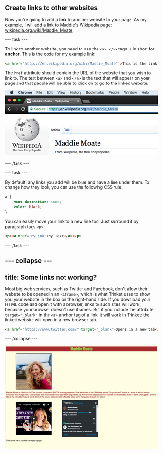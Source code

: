 ## Create links to other websites

Now you're going to add a **link** to another website to your page. As my example, I will add a link to Maddie's Wikipedia page: [wikipedia.org/wiki/Maddie_Moate](https://en.wikipedia.org/wiki/Maddie_Moate)

--- task ---

To link to another website, you need to use the `<a> </a>` tags. `a` is short for **anchor**. This is the code for my example link: 

```html
<a href="https://en.wikipedia.org/wiki/Maddie_Moate" >This is the link to Maddie's Wikipedia page.</a>
```

The `href` attribute should contain the URL of the website that you wish to link to. The text between `<a>` and `</a>` is the text that will appear on your page and that people will be able to click on to go to the linked website.

![URL in address bar](images/addressBarExample.png)

--- /task ---

--- task ---

By default, any links you add will be blue and have a line under them. To change how they look, you can use the following CSS rule:

```css
a {
    text-decoration: none;
    color: black;
}
```

You can easily move your link to a new line too! Just surround it by paragraph tags `<p>`:

```html
<p><a href="MyLink">My Text</a></p>
```

--- /task ---

--- collapse ---
---
title: Some links not working?
---

Most big web services, such as Twitter and Facebook, don't allow their website to be opened in an `<iframe>`, which is what Trinket uses to show you your website in the box on the right-hand side. If you download your HTML code and open it with a browser, links to such sites will work, because your browser doesn't use iframes. But if you include the attribute `target="_blank"` in the `<a>` anchor tag of a link, it will work in Trinket: the linked website will open in a new browser tab.

```html
<a href="https://www.twitter.com/" target="_blank">Opens in a new tab</a>
```

--- /collapse ---

![Example of website at this stage](images/step8eg.png)
